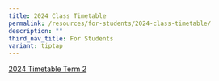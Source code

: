 ```yaml
---
title: 2024 Class Timetable
permalink: /resources/for-students/2024-class-timetable/
description: ""
third_nav_title: For Students
variant: tiptap
---
```

<p><a href="/files/Term_1_Timetable_202401041959_Class_Final.pdf" rel="noopener noreferrer nofollow" target="_blank">2024 Timetable Term 2</a>
</p>